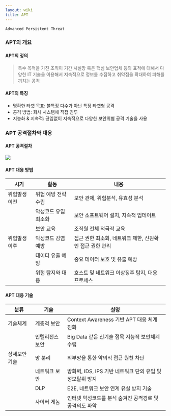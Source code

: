 ```yaml
---
layout: wiki
title: APT
---
```


`Advanced Persistent Threat`

### APT의 개요
#### APT의 정의
> 특수 목적을 가진 조직이 기간 시설망 혹은 핵심 보안업체 등의 표적에 대해서 다양한 IT 기술을 이용해서 지속적으로 정보를 수집하고 취약접을 확대하여 피해를 끼치는 공격

#### APT의 특징
* 명확한 타겟 목표: 불특정 다수가 아닌 특정 타겟형 공격
* 공격 방법: 회사 시스템에 직접 침투
* 지능화 & 지속적: 끊임없이 지속적으로 다양한 보안위협 공격 기술을 사용

### APT 공격절차와 대응
#### APT 공격절차
![](http://image.zdnet.co.kr/2011/09/20/SsKmmeKptEfcSvlDojvc.jpg)

#### APT 대응 방법

|시기|활동|내용|
|----|----|----|
|위험발생 이전|위험 예방 전략 수립|보안 관제, 위험분석, 유효성 분석|
| |악성코드 유입 최소화|보안 소프트웨어 설치, 지속적 업데이트|
| |보안 교육|조직원 전체 적극적 교육|
|위험발생 이후|악성코드 감염 예방|접근 권한 최소화, 네트워크 제한, 신원확인 접근 권한 관리|
| |데이터 유출 예방|중요 데이터 보호 및 유출 예방|
| |위험 탐지와 대응|호스트 및 네트워크 이상징후 탐지, 대응 프로세스|

#### APT 대응 기술

|분류|기술|설명|
|----|----|----|
|기술체계|계층적 보안|Context Awareness 기반 APT 대응 체계 진화|
| |인텔리전스 보안|Big Data 같은 신기술 접목 지능적 보안체계 수립|
|상세보안 기술|망 분리|외부망을 통한 악의적 접근 원천 차단|
| |네트워크 보안|방화벽, IDS, IPS 기반 네트워크 단의 유입 및 정보탈취 방지|
| |DLP|E2E, 네트워크 보안 연계 유실 방지 기술|
| |사이버 게놈|인터넷 악성코드를 분석 숨겨진 공격경로 및 공격의도 파악|
